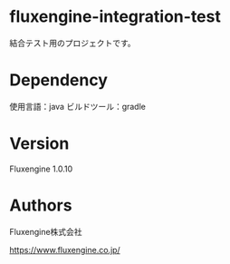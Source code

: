 # fluxengine-integration-test
結合テスト用のプロジェクトです。

# Dependency
使用言語：java
ビルドツール：gradle

# Version
Fluxengine 1.0.10

# Authors
Fluxengine株式会社

https://www.fluxengine.co.jp/
